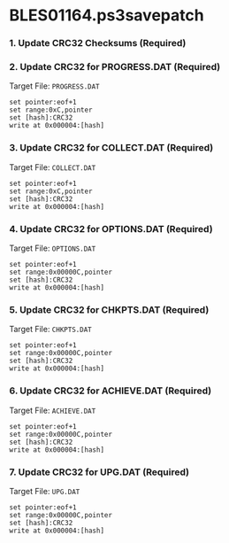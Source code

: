 # BLES01164.ps3savepatch

### 1.  Update CRC32 Checksums (Required)
### 2. Update CRC32 for PROGRESS.DAT (Required)

Target File: `PROGRESS.DAT`

```
set pointer:eof+1
set range:0xC,pointer
set [hash]:CRC32
write at 0x000004:[hash]
```

### 3. Update CRC32 for COLLECT.DAT (Required)

Target File: `COLLECT.DAT`

```
set pointer:eof+1
set range:0xC,pointer
set [hash]:CRC32
write at 0x000004:[hash]
```

### 4. Update CRC32 for OPTIONS.DAT (Required)

Target File: `OPTIONS.DAT`

```
set pointer:eof+1
set range:0x00000C,pointer
set [hash]:CRC32
write at 0x000004:[hash]
```

### 5. Update CRC32 for CHKPTS.DAT (Required)

Target File: `CHKPTS.DAT`

```
set pointer:eof+1
set range:0x00000C,pointer
set [hash]:CRC32
write at 0x000004:[hash]
```

### 6. Update CRC32 for ACHIEVE.DAT (Required)

Target File: `ACHIEVE.DAT`

```
set pointer:eof+1
set range:0x00000C,pointer
set [hash]:CRC32
write at 0x000004:[hash]
```

### 7. Update CRC32 for UPG.DAT (Required)

Target File: `UPG.DAT`

```
set pointer:eof+1
set range:0x00000C,pointer
set [hash]:CRC32
write at 0x000004:[hash]
```

